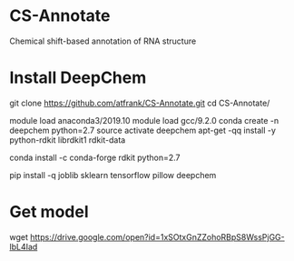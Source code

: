 # CS-Annotate
 Chemical shift-based annotation of RNA structure

# Install DeepChem
git clone https://github.com/atfrank/CS-Annotate.git
cd CS-Annotate/

module load anaconda3/2019.10
module load gcc/9.2.0
conda create -n deepchem python=2.7
source activate deepchem
apt-get -qq install -y python-rdkit librdkit1 rdkit-data

conda install -c conda-forge rdkit  python=2.7

pip install -q joblib sklearn tensorflow pillow deepchem

# Get model
wget https://drive.google.com/open?id=1xSOtxGnZZohoRBpS8WssPjGG-lbL4Iad